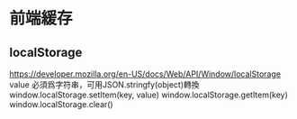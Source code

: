 # 前端緩存
## localStorage
<https://developer.mozilla.org/en-US/docs/Web/API/Window/localStorage>
value 必須爲字符串，可用JSON.stringfy(object)轉換
window.localStorage.setItem(key, value)
window.localStorage.getItem(key)
window.localStorage.clear()